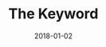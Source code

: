 ---
layout: site
title: "The Keyword"
date: 2018-01-02
categories: [google]
version: 1.6.4
major: 1
minor: 6
patch: 4
slug: the-keyword
link: https://blog.google/
submitter: lpolepeddi
permalink: /sites/:slug
---